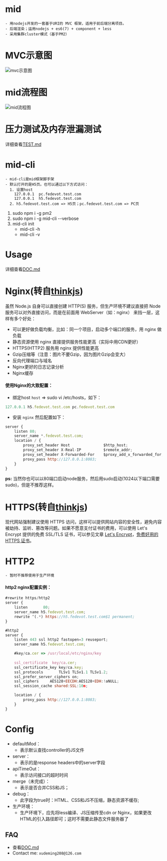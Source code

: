 # mid
	- 用nodejs开发的一套基于URI的 MVC 框架，适用于前后端分离项目。
	- 后端渲染；运用nodejs + es6(7) + component + less
	- 采用集群cluster模式（基于PM2）

# MVC示意图
![mvc示意图](https://github.com/xudeming208/mid/blob/master/mvc.gif?raw=true)

# mid流程图
![mid流程图](https://github.com/xudeming208/mid/blob/master/mid.png?raw=true)

# 压力测试及内存泄漏测试
详细查看[TEST.md](https://github.com/xudeming208/mid/blob/master/TEST.md)

# mid-cli
	- mid-cli是mid框架脚手架
	- 默认打开的是H5页。也可以通过以下方式访问：
      1. 设置host
        127.0.0.1  pc.fedevot.test.com
        127.0.0.1  h5.fedevot.test.com
      2. h5.fedevot.test.com => H5页；pc.fedevot.test.com => PC页
1. sudo npm i -g pm2
2. sudo npm i -g mid-cli --verbose
3. mid-cli init
	- mid-cli -h
	- mid-cli -v

# Usage
详细查看[DOC.md](https://github.com/xudeming208/mid/blob/master/DOC.md)

# Nginx(转自[thinkjs](https://thinkjs.org/))
虽然 Node.js 自身可以直接创建 HTTP(S) 服务，但生产环境不建议直接把 Node 服务可以对外直接访问，而是在前面用 WebServer（如：nginx） 来挡一层，这样有多个好处：

* 可以更好做负载均衡，比如：同一个项目，启动多个端口的服务，用 nginx 做负载
* 静态资源使用 nginx 直接提供服务性能更高（实际中用CDN更好）
* HTTPS(HTTP2) 服务用 nginx 提供性能更高
* Gzip压缩等（注意：图片不要Gzip，因为图片Gzip会变大）
* 反向代理端口与域名
* Nginx更好的日志记录分析
* Nginx缓存

#### 使用Nginx的大致配置：
* 绑定host `host` => sudo vi /etc/hosts，如下：

```javascript
127.0.0.1 h5.fedevot.test.com pc.fedevot.test.com
```
* 安装 `nginx` 然后配置如下：

```javascript
server {
    listen 80;
    server_name *.fedevot.test.com;
    location / {
    	proxy_set_header Host               $http_host;
        proxy_set_header X-Real-IP          $remote_addr;
        proxy_set_header X-Forwarded-For    $proxy_add_x_forwarded_for;
        proxy_pass http://127.0.0.1:8083;
    }
}
```

**ps:**
	当然你也可以以80端口启动node服务，然后用sudo启动(1024以下端口需要sudo)，但是不推荐这样。

# HTTPS(转自[thinkjs](https://thinkjs.org/))
现代网站强制建议使用 HTTPS 访问，这样可以提供网站内容的安全性，避免内容被劫持、监听、篡改等问题。如果不愿意支付证书的费用，可以使用 Let's Encrypt 提供的免费 SSL/TLS 证书，可以参见文章 [Let's Encrypt](https://imququ.com/post/letsencrypt-certificate.html)，[免费好用的 HTTPS 证书](https://imququ.com/post/letsencrypt-certificate.html)。

# HTTP2
	- 暂时不推荐使用于生产环境


#### http2 nginx配置实例：

```javascript
#rewrite https/http2 
server {
    listen       80;
    server_name h5.fedevot.test.com;
    rewrite ^(.*) https://h5.fedevot.test.com$1 permanent;
}

#http2
server {
    listen 443 ssl http2 fastopen=3 reuseport;
    server_name h5.fedevot.test.com;

    #key/ca.cer => /usr/local/etc/nginx/key
    
    ssl_certificate  key/ca.cer;
    ssl_certificate_key key/ca.key;
    ssl_protocols       TLSv1 TLSv1.1 TLSv1.2;
    ssl_prefer_server_ciphers on;
    ssl_ciphers     AES128+EECDH:AES128+EDH:!aNULL;
    ssl_session_cache shared:SSL:10m;

    location / {
        proxy_pass http://127.0.0.1:8083;
    }
}
```


# Config

* defaultMod：
	- 表示默认查找controller的JS文件
* server：
	- 表示的是response headers中的server字段
* apiTimeOut：
	- 表示访问接口的超时时间
* merge（未完成）：
	- 表示是否合并CSS和JS；
* debug：
	- 此字段为true时：HTML、CSS和JS不压缩，静态资源不缓存;
* 生产环境：
	- 生产环境下，应先将less编译、JS压缩传至cdn or Nginx，如果更改HTML的引入路径即可；这时不需要此静态文件服务器了

## FAQ
* 查看[DOC.md](https://github.com/xudeming208/mid/blob/master/DOC.md)
* Contact me: `xudeming208@126.com`
